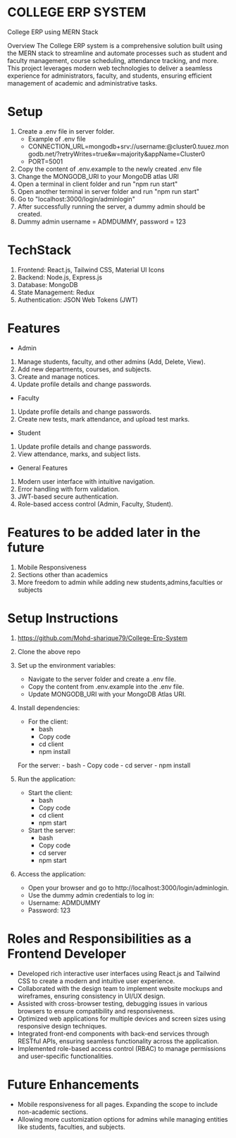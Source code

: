 # COLLEGE ERP SYSTEM

College ERP using MERN Stack

Overview
The College ERP system is a comprehensive solution built using the MERN stack to streamline and automate processes such as student and faculty management, course scheduling, attendance tracking, and more. This project leverages modern web technologies to deliver a seamless experience for administrators, faculty, and students, ensuring efficient management of academic and administrative tasks.

# Setup
1. Create a .env file in server folder.
    - Example of .env file
    - CONNECTION_URL=mongodb+srv://username:<Password>@cluster0.tuuez.mongodb.net/?retryWrites=true&w=majority&appName=Cluster0
    - PORT=5001
2. Copy the content of .env.example to the newly created .env file
3. Change the MONGODB_URI to your MongoDB atlas URI
4. Open a terminal in client folder and run "npm run start"
5. Open another terminal in server folder and run "npm run start"
6. Go to "localhost:3000/login/adminlogin"
7. After successfully running the server, a dummy admin should be created.
8. Dummy admin username = ADMDUMMY, password = 123

# TechStack

1. Frontend: React.js, Tailwind CSS, Material UI Icons
2. Backend: Node.js, Express.js
3. Database: MongoDB
4. State Management: Redux
5. Authentication: JSON Web Tokens (JWT)

# Features

- Admin
1. Manage students, faculty, and other admins (Add, Delete, View).
2. Add new departments, courses, and subjects.
3. Create and manage notices.
4. Update profile details and change passwords.

- Faculty
1. Update profile details and change passwords.
2. Create new tests, mark attendance, and upload test marks.

- Student
1. Update profile details and change passwords.
2. View attendance, marks, and subject lists.

- General Features
1. Modern user interface with intuitive navigation.
2. Error handling with form validation.
3. JWT-based secure authentication.
4. Role-based access control (Admin, Faculty, Student).

# Features to be added later in the future

1. Mobile Responsiveness
2. Sections other than academics
3. More freedom to admin while adding new students,admins,faculties or subjects

# Setup Instructions

1. https://github.com/Mohd-sharique79/College-Erp-System

2. Clone the above repo

3. Set up the environment variables:
    - Navigate to the server folder and create a .env file.
    - Copy the content from .env.example into the .env file.
    - Update MONGODB_URI with your MongoDB Atlas URI.

4. Install dependencies:

    - For the client:
        - bash
        - Copy code
        - cd client
        - npm install

    For the server:
        - bash
        - Copy code
        - cd server
        - npm install

5. Run the application:

    - Start the client:
        - bash
        - Copy code
        - cd client
        - npm start
    - Start the server:
        - bash
        - Copy code
        - cd server
        - npm start

6. Access the application:

    - Open your browser and go to http://localhost:3000/login/adminlogin.
    - Use the dummy admin credentials to log in:
    - Username: ADMDUMMY
    - Password: 123


# Roles and Responsibilities as a Frontend Developer
- Developed rich interactive user interfaces using React.js and Tailwind CSS to create a modern and intuitive user experience.
- Collaborated with the design team to implement website mockups and wireframes, ensuring consistency in UI/UX design.
- Assisted with cross-browser testing, debugging issues in various browsers to ensure compatibility and responsiveness.
- Optimized web applications for multiple devices and screen sizes using responsive design techniques.
- Integrated front-end components with back-end services through RESTful APIs, ensuring seamless functionality across the application.
- Implemented role-based access control (RBAC) to manage permissions and user-specific functionalities.

# Future Enhancements
- Mobile responsiveness for all pages.
Expanding the scope to include non-academic sections.
- Allowing more customization options for admins while managing entities like students, faculties, and subjects.
